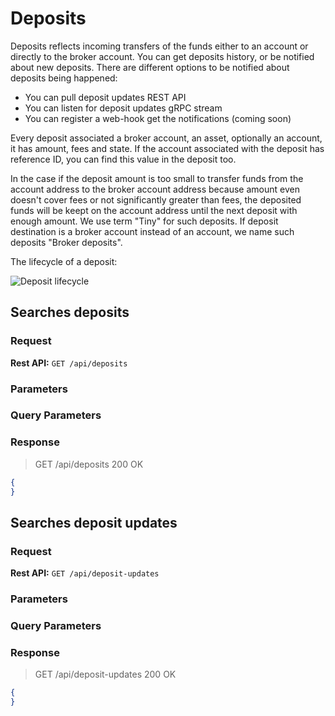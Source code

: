 # Deposits

Deposits reflects incoming transfers of the funds either to an account or directly to the broker account. You can get deposits history, or be notified about new deposits. There are different options to be notified about deposits being happened:

* You can pull deposit updates REST API
* You can listen for deposit updates gRPC stream
* You can register a web-hook get the notifications (coming soon)

Every deposit associated a broker account, an asset, optionally an account, it has amount, fees and state. If the account associated with the deposit has reference ID, you can find this value in the deposit too. 

In the case if the deposit amount is
too small to transfer funds from the account address to the broker account address because amount even doesn't cover fees or not significantly greater than fees, the deposited funds will be keept on the account address until the next deposit with enough amount. We use term "Tiny" for such deposits. If deposit destination is a broker account instead of an account, we name such deposits "Broker deposits".

The lifecycle of a deposit:

<img src="https://github.com/swisschain/Sirius.Api.Docs/raw/master/source/images/deposit-lyfecycle.png" alt="Deposit lifecycle"/>

## Searches deposits

### Request

**Rest API:** `GET /api/deposits`

### Parameters

### Query Parameters

### Response

> GET /api/deposits 200 OK

```json
{
}
```

## Searches deposit updates

### Request

**Rest API:** `GET /api/deposit-updates`

### Parameters

### Query Parameters

### Response

> GET /api/deposit-updates 200 OK

```json
{
}
```